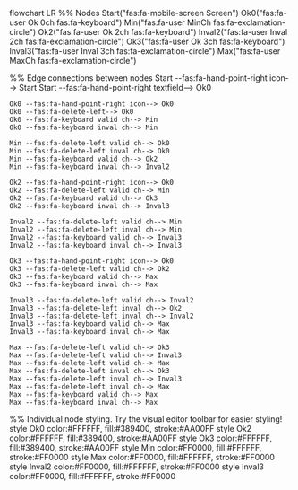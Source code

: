 flowchart LR
%% Nodes
    Start("fas:fa-mobile-screen Screen")
    Ok0("fas:fa-user Ok 0ch fas:fa-keyboard")
    Min("fas:fa-user MinCh fas:fa-exclamation-circle")
    Ok2("fas:fa-user Ok 2ch fas:fa-keyboard")
    Inval2("fas:fa-user Inval 2ch fas:fa-exclamation-circle")
    Ok3("fas:fa-user Ok 3ch fas:fa-keyboard")
    Inval3("fas:fa-user Inval 3ch fas:fa-exclamation-circle")
    Max("fas:fa-user MaxCh fas:fa-exclamation-circle")

%% Edge connections between nodes
    Start --fas:fa-hand-point-right icon--> Start
    Start --fas:fa-hand-point-right textfield--> Ok0

    Ok0 --fas:fa-hand-point-right icon--> Ok0
    Ok0 --fas:fa-delete-left--> Ok0
    Ok0 --fas:fa-keyboard valid ch--> Min
    Ok0 --fas:fa-keyboard inval ch--> Min

    Min --fas:fa-delete-left valid ch--> Ok0
    Min --fas:fa-delete-left inval ch--> Ok0
    Min --fas:fa-keyboard valid ch--> Ok2
    Min --fas:fa-keyboard inval ch--> Inval2

    Ok2 --fas:fa-hand-point-right icon--> Ok0
    Ok2 --fas:fa-delete-left valid ch--> Min
    Ok2 --fas:fa-keyboard valid ch--> Ok3
    Ok2 --fas:fa-keyboard inval ch--> Inval3

    Inval2 --fas:fa-delete-left valid ch--> Min
    Inval2 --fas:fa-delete-left inval ch--> Min
    Inval2 --fas:fa-keyboard valid ch--> Inval3
    Inval2 --fas:fa-keyboard inval ch--> Inval3

    Ok3 --fas:fa-hand-point-right icon--> Ok0
    Ok3 --fas:fa-delete-left valid ch--> Ok2
    Ok3 --fas:fa-keyboard valid ch--> Max
    Ok3 --fas:fa-keyboard inval ch--> Max

    Inval3 --fas:fa-delete-left valid ch--> Inval2
    Inval3 --fas:fa-delete-left inval ch--> Ok2
    Inval3 --fas:fa-delete-left inval ch--> Inval2
    Inval3 --fas:fa-keyboard valid ch--> Max
    Inval3 --fas:fa-keyboard inval ch--> Max

    Max --fas:fa-delete-left valid ch--> Ok3
    Max --fas:fa-delete-left valid ch--> Inval3
    Max --fas:fa-delete-left valid ch--> Max
    Max --fas:fa-delete-left inval ch--> Ok3
    Max --fas:fa-delete-left inval ch--> Inval3
    Max --fas:fa-delete-left inval ch--> Max
    Max --fas:fa-keyboard valid ch--> Max
    Max --fas:fa-keyboard inval ch--> Max

%% Individual node styling. Try the visual editor toolbar for easier styling!
    style Ok0 color:#FFFFFF, fill:#389400, stroke:#AA00FF
    style Ok2 color:#FFFFFF, fill:#389400, stroke:#AA00FF
    style Ok3 color:#FFFFFF, fill:#389400, stroke:#AA00FF
    style Min color:#FF0000, fill:#FFFFFF, stroke:#FF0000
    style Max color:#FF0000, fill:#FFFFFF, stroke:#FF0000
    style Inval2 color:#FF0000, fill:#FFFFFF, stroke:#FF0000
    style Inval3 color:#FF0000, fill:#FFFFFF, stroke:#FF0000

